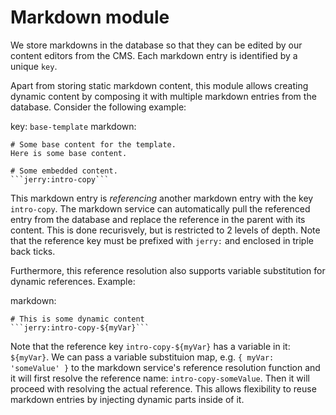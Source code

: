 # Markdown module

We store markdowns in the database so that they can be edited by our content editors from the CMS. Each markdown entry is identified by a unique `key`.

Apart from storing static markdown content, this module allows creating dynamic content by composing it with multiple markdown entries from the database. Consider the following example:

key: `base-template`
markdown:
```
# Some base content for the template.
Here is some base content.

# Some embedded content.
```jerry:intro-copy```
```

This markdown entry is _referencing_ another markdown entry with the key `intro-copy`. The markdown service can automatically pull the referenced entry from the database and replace the reference in the parent with its content. This is done recurisvely, but is restricted to 2 levels of depth. Note that the reference key must be prefixed with `jerry:` and enclosed in triple back ticks.

Furthermore, this reference resolution also supports variable substitution for dynamic references. Example:

markdown:
```
# This is some dynamic content
```jerry:intro-copy-${myVar}```
```

Note that the reference key `intro-copy-${myVar}` has a variable in it: `${myVar}`. We can pass a variable substituion map, e.g. `{ myVar: 'someValue' }` to the markdown service's reference resolution function and it will first resolve the reference name: `intro-copy-someValue`. Then it will proceed with resolving the actual reference. This allows flexibility to reuse markdown entries by injecting dynamic parts inside of it.
